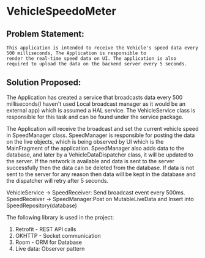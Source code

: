 # VehicleSpeedoMeter
## Problem Statement:
    This application is intended to receive the Vehicle's speed data every 500 milliseconds, The Application is responsible to
    render the real-time speed data on UI. The application is also required to upload the data on the backend server every 5 seconds.

## Solution Proposed:
The Application has created a service that broadcasts data every 500 milliseconds(I haven't used Local broadcast manager as it would be an external app)
    which is assumed a HAL service.
    The VehicleService class is responsible for this task and can be found under the service package.

The Application will receive the broadcast and set the current vehicle speed in SpeedManager class.
SpeedManager is responsible for posting the data on the live objects, which is being observed by UI which is the MainFragment of the application.
SpeedManager also adds data to the database, and later by a VehicleDataDispatcher class, it will be updated to the server.
If the network is available and data is sent to the server successfully then the data can be deleted from the database.
If data is not sent to the server for any reason then data will be kept in the database and the dispatcher will retry after 5 seconds.

VehicleService -> SpeedReceiver: Send broadcast event every 500ms.
SpeedReceiver -> SpeedManager:Post on MutableLiveData<SpeedModel> and Insert into SpeedRepository(database)

The following library is used in the project:
1. Retrofit - REST API calls
2. OKHTTP - Socket communication
3. Room - ORM for Database
4. Live data: Observer pattern
